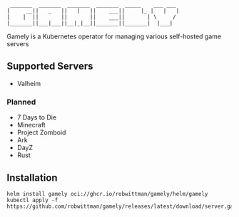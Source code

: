 ``` 
 _______  _______  _______  _______  _____    ___ ___ 
|     __||   _   ||   |   ||    ___||     |_ |   |   |
|    |  ||       ||       ||    ___||       | \     / 
|_______||___|___||__|_|__||_______||_______|  |___|                                       
```

Gamely is a Kubernetes operator for managing various self-hosted game servers 

## Supported Servers 

- Valheim

### Planned

- 7 Days to Die
- Minecraft
- Project Zomboid
- Ark 
- DayZ
- Rust

## Installation 

``` 
helm install gamely oci://ghcr.io/robwittman/gamely/helm/gamely
kubectl apply -f https://github.com/robwittman/gamely/releases/latest/download/server.gamely.io_valheims.yaml
```